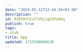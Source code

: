 ```yaml
---
date: "2024-05-12T12:44:26+03:00"
description: ""
id: 920tmlh1s17zbjig22hzkbq
publish: true
tags:
- stub
title: App
updated: 1715508660630
---
```

